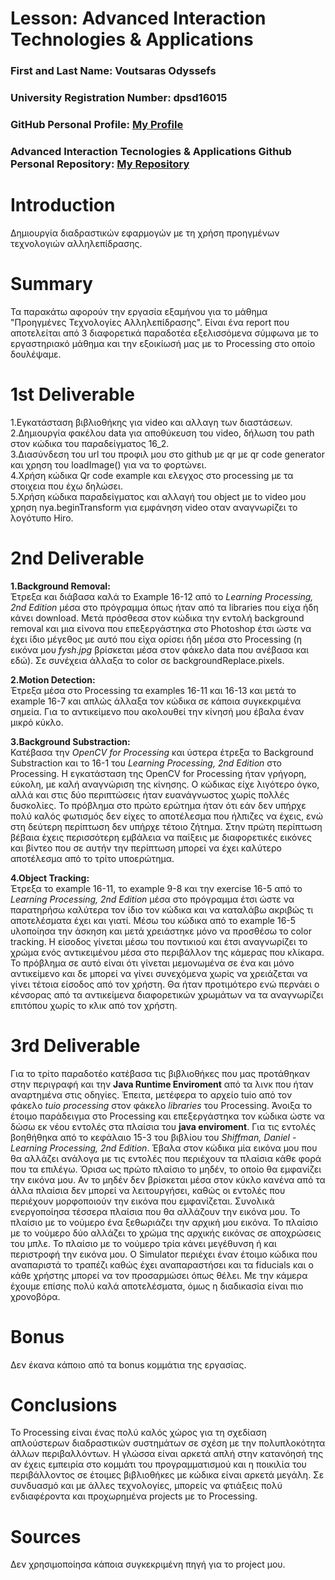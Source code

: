 # Lesson: Advanced Interaction Technologies & Applications

### First and Last Name: Voutsaras Odyssefs 
### University Registration Number: dpsd16015
### GitHub Personal Profile: [My Profile](https://github.com/dpsd16015)
### Advanced Interaction Tecnologies & Applications Github Personal Repository: [My Repository](https://github.com/dpsd16015/Advanced-Interaction-Tecnologies-Applications-Individual-Assignment)

# Introduction  
Δημιουργία διαδραστικών εφαρμογών με τη χρήση προηγμένων τεχνολογιών αλληλεπίδρασης.  


# Summary  
Τα παρακάτω αφορούν την εργασία εξαμήνου για το μάθημα "Προηγμένες Τεχνολογίες Αλληλεπίδρασης". Είναι ένα report που αποτελείται από 3 διαφορετικά παραδοτέα εξελισσόμενα σύμφωνα με το εργαστηριακό μάθημα και την εξοικίωσή μας με το Processing στο οποίο δουλέψαμε.  


# 1st Deliverable
1.Εγκατάσταση βιβλιοθήκης για video και αλλαγη των διαστάσεων.  
2.Δημιουργία φακέλου data για αποθύκευση του video, δήλωση του path στον κώδικα του παραδείγματος 16_2.  
3.Διασύνδεση του url του προφιλ μου στο github με qr με qr code generator και χρηση του loadImage() για να το φορτώνει.  
4.Χρήση κώδικα Qr code example και ελεγχος στο processing με τα στοιχεια που έχω δηλώσει.  
5.Χρήση κώδικα παραδείγματος και αλλαγή του object με to video μου χρηση nya.beginTransform για εμφάνηση video οταν αναγνωρίζει το λογότυπο Hiro.  

# 2nd Deliverable  
**1.Background Removal:**  
Έτρεξα και διάβασα καλά το Example 16-12 από το *Learning Processing, 2nd Edition* μέσα στο πρόγραμμα όπως ήταν από τα libraries που είχα ήδη κάνει download. Μετά πρόσθεσα στον κώδικα την εντολή background removal και μια είνονα που επεξεργάστηκα στο Photoshop έτσι ώστε να έχει ίδιο μέγεθος με αυτό που είχα ορίσει ήδη μέσα στο Processing (η εικόνα μου *fysh.jpg* βρίσκεται μέσα στον φάκελο data που ανέβασα και εδώ). Σε συνέχεια άλλαξα το color σε backgroundReplace.pixels.  
  
**2.Motion Detection:**  
Έτρεξα μέσα στο Processing τα examples 16-11 και 16-13 και μετά το example 16-7 και απλώς άλλαξα τον κώδικα σε κάποια συγκεκριμένα σημεία. Για το αντικείμενο που ακολουθεί την κίνησή μου έβαλα έναν μικρό κύκλο.

**3.Background Substraction:**  
Κατέβασα την *OpenCV for Processing* και ύστερα έτρεξα το Background Substraction και το 16-1 του *Learning Processing, 2nd Edition* στο Processing. Η εγκατάσταση της ΟpenCV for Processing ήταν γρήγορη, εύκολη, με καλή αναγνώριση της κίνησης. Ο κώδικας είχε λιγότερο όγκο, αλλά και στις δύο περιπτώσεις ήταν ευανάγνωστος χωρίς πολλές δυσκολίες. Το πρόβλημα στο πρώτο ερώτημα ήταν ότι εάν δεν υπήρχε πολύ καλός φωτισμός δεν είχες το αποτέλεσμα που ήλπιζες να έχεις, ενώ στη δεύτερη περίπτωση δεν υπήρχε τέτοιο ζήτημα. Στην πρώτη περίπτωση βέβαια έχεις περισσότερη εμβάλεια να παίξεις με διαφορετικές εικόνες και βίντεο που σε αυτήν την περίπτωση μπορεί να έχει καλύτερο αποτέλεσμα από το τρίτο υποερώτημα.  
  
**4.Object Tracking:**  
Έτρεξα το example 16-11, το example 9-8 και την exercise 16-5 από το *Learning Processing, 2nd Edition* μέσα στο πρόγραμμα έτσι ώστε να παρατηρήσω καλύτερα τον ίδιο τον κώδικα και να καταλάβω ακριβώς τι αποτελέσματα έχει και γιατί. Μέσω του κώδικα από το example 16-5 υλοποίησα την άσκηση και μετά χρειάστηκε μόνο να προσθέσω το color tracking. Η είσοδος γίνεται μέσω του ποντικιού και έτσι αναγνωρίζει το χρώμα ενός αντικειμένου μέσα στο περιβάλλον της κάμερας που κλίκαρα. Το πρόβλημα σε αυτό είναι ότι γίνεται μεμονωμένα σε ένα και μόνο αντικείμενο και δε μπορεί να γίνει συνεχόμενα χωρίς να χρειάζεται να γίνει τέτοια είσοδος από τον χρήστη. Θα ήταν προτιμότερο ενώ περνάει ο κένσορας από τα αντικείμενα διαφορετικών χρωμάτων να τα αναγνωρίζει επιτόπου χωρίς το κλικ από τον χρήστη.

# 3rd Deliverable  
Για το τρίτο παραδοτέο κατέβασα τις βιβλιοθήκες που μας προτάθηκαν στην περιγραφή και την **Java Runtime Enviroment** από τα λινκ που ήταν αναρτημένα στις οδηγίες. Έπειτα, μετέφερα το αρχείο tuio από τον φάκελο *tuio processing* στον φάκελο *libraries* του Ρrocessing. Άνοιξα το έτοιμο παράδειγμα στο Ρrocessing και επεξεργάστηκα τον κώδικα ώστε να δώσω εκ νέου εντολές στα πλαίσια του **java enviroment**. Για τις εντολές βοηθήθηκα από το κεφάλαιο 15-3 του βιβλίου του *Shiffman, Daniel - Learning Processing, 2nd Edition*. Έβαλα στον κώδικα μία εικόνα μου που θα αλλάζει ανάλογα με τις εντολές που περιέχουν τα πλαίσια κάθε φορά που τα επιλέγω. Όρισα ως πρώτο πλαίσιο το μηδέν, το οποίο θα εμφανίζει την εικόνα μου. Αν το μηδέν δεν βρίσκεται μέσα στον κύκλο κανένα από τα άλλα πλαίσια δεν μπορεί να λειτουργήσει, καθώς οι εντολές που περιέχουν μορφοποιούν την εικόνα που εμφανίζεται. Συνολικά ενεργοποίησα τέσσερα πλαίσια που θα αλλάζουν την εικόνα μου. Το πλαίσιο με το νούμερο ένα ξεθωριάζει την αρχική μου εικόνα. Το πλαίσιο με το νούμερο δύο αλλάζει το χρώμα της αρχικής εικόνας σε αποχρώσεις του μπλε. Το πλαίσιο με το νούμερο τρία κάνει μεγέθυνση ή και περιστροφή την εικόνα μου. O Simulator περιέχει έναν έτοιμο κώδικα που αναπαριστά το τραπέζι καθώς έχει αναπαραστήσει και τα fiducials και ο κάθε χρήστης μπορεί να τον προσαρμώσει όπως θέλει. Με την κάμερα έχουμε επίσης πολύ καλά αποτελέσματα, όμως η διαδικασία είναι πιο χρονοβόρα.


# Bonus  
Δεν έκανα κάποιο από τα bonus κομμάτια της εργασίας.  


# Conclusions  
Το Processing είναι ένας πολύ καλός χώρος για τη σχεδίαση απλούστερων διαδραστικών συστημάτων σε σχέση με την πολυπλοκότητα άλλων περιβαλλόντων. Η γλώσσα είναι αρκετά απλή στην κατανόησή της αν έχεις εμπειρία στο κομμάτι του προγραμματισμού και η ποικιλία του περιβάλλοντος σε έτοιμες βιβλιοθήκες με κώδικα είναι αρκετά μεγάλη. Σε συνδυασμό και με άλλες τεχνολογίες, μπορείς να φτιάξεις πολύ ενδιαφέροντα και προχωρημένα projects με το Processing. 


# Sources  
Δεν χρησιμοποίησα κάποια συγκεκριμένη πηγή για το project μου.
